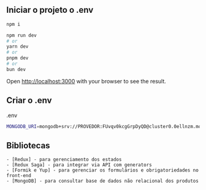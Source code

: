 ## Iniciar o projeto o .env
```bash
npm i

npm run dev
# or
yarn dev
# or
pnpm dev
# or
bun dev
```

Open [http://localhost:3000](http://localhost:3000) with your browser to see the result.

## Criar o .env
.env
```bash
MONGODB_URI=mongodb+srv://PROVEDOR:FUvqv0kcgGrpDyQD@cluster0.0ellnzm.mongodb.net/?retryWrites=true&w=majority&appName=Cluster0
```

## Bibliotecas
    - [Redux] - para gerenciamento dos estados
    - [Redux Saga] - para integrar via API com generators
    - [Formik e Yup] - para gerenciar os formulários e obrigatoriedades no front-end
    - [MongoDB] - para consultar base de dados não relacional dos produtos